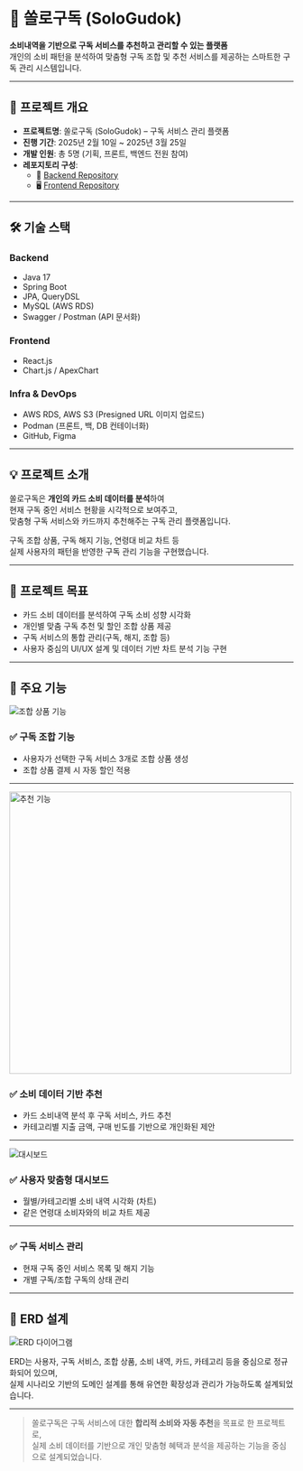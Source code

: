 # 🎫 쏠로구독 (SoloGudok)

**소비내역을 기반으로 구독 서비스를 추천하고 관리할 수 있는 플랫폼**  
개인의 소비 패턴을 분석하여 맞춤형 구독 조합 및 추천 서비스를 제공하는 스마트한 구독 관리 시스템입니다.

---

## 📌 프로젝트 개요

- **프로젝트명**: 쏠로구독 (SoloGudok) – 구독 서비스 관리 플랫폼
- **진행 기간**: 2025년 2월 10일 ~ 2025년 3월 25일
- **개발 인원**: 총 5명 (기획, 프론트, 백엔드 전원 참여)
- **레포지토리 구성**:
  - 🔧 [Backend Repository](https://github.com/SoloGudok/BACKEND)
  - 🖥 [Frontend Repository](https://github.com/SoloGudok/FRONTEND)

---

## 🛠 기술 스택

### Backend
- Java 17
- Spring Boot
- JPA, QueryDSL
- MySQL (AWS RDS)
- Swagger / Postman (API 문서화)

### Frontend
- React.js
- Chart.js / ApexChart

### Infra & DevOps
- AWS RDS, AWS S3 (Presigned URL 이미지 업로드)
- Podman (프론트, 백, DB 컨테이너화)
- GitHub, Figma

---

## 💡 프로젝트 소개

쏠로구독은 **개인의 카드 소비 데이터를 분석**하여  
현재 구독 중인 서비스 현황을 시각적으로 보여주고,  
맞춤형 구독 서비스와 카드까지 추천해주는 구독 관리 플랫폼입니다.

구독 조합 상품, 구독 해지 기능, 연령대 비교 차트 등  
실제 사용자의 패턴을 반영한 구독 관리 기능을 구현했습니다.

---

## 🎯 프로젝트 목표

- 카드 소비 데이터를 분석하여 구독 소비 성향 시각화
- 개인별 맞춤 구독 추천 및 할인 조합 상품 제공
- 구독 서비스의 통합 관리(구독, 해지, 조합 등)
- 사용자 중심의 UI/UX 설계 및 데이터 기반 차트 분석 기능 구현

---

## 🧩 주요 기능

![조합 상품 기능](https://github.com/user-attachments/assets/f52b50f5-22dd-4fcc-b8a8-1651927dcc13)


### ✅ 구독 조합 기능
- 사용자가 선택한 구독 서비스 3개로 조합 상품 생성
- 조합 상품 결제 시 자동 할인 적용

---


<img src="https://github.com/user-attachments/assets/082ad324-3358-4145-ac2a-883bcda7b72f" alt="추천 기능" width="500"/>


### ✅ 소비 데이터 기반 추천
- 카드 소비내역 분석 후 구독 서비스, 카드 추천  
- 카테고리별 지출 금액, 구매 빈도를 기반으로 개인화된 제안

---


![대시보드](https://github.com/user-attachments/assets/55b08f84-4614-4fcd-84a1-c91d02b7d7b9)


### ✅ 사용자 맞춤형 대시보드
- 월별/카테고리별 소비 내역 시각화 (차트)
- 같은 연령대 소비자와의 비교 차트 제공

---

### ✅ 구독 서비스 관리

- 현재 구독 중인 서비스 목록 및 해지 기능
- 개별 구독/조합 구독의 상태 관리


---

## 🔧 ERD 설계

![ERD 다이어그램](https://github.com/user-attachments/assets/20e3d66c-6413-437e-b0f1-5ff0f522d7cf)

ERD는 사용자, 구독 서비스, 조합 상품, 소비 내역, 카드, 카테고리 등을 중심으로 정규화되어 있으며,  
실제 시나리오 기반의 도메인 설계를 통해 유연한 확장성과 관리가 가능하도록 설계되었습니다.

---


> 쏠로구독은 구독 서비스에 대한 **합리적 소비와 자동 추천**을 목표로 한 프로젝트로,  
> 실제 소비 데이터를 기반으로 개인 맞춤형 혜택과 분석을 제공하는 기능을 중심으로 설계되었습니다.
